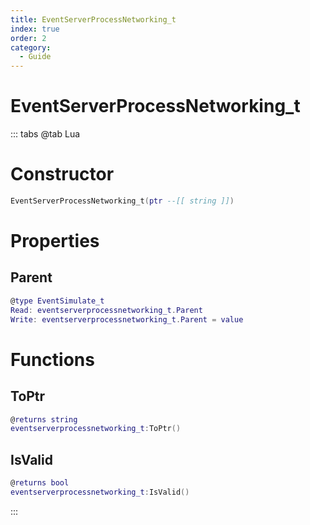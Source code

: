 ```yaml
---
title: EventServerProcessNetworking_t
index: true
order: 2
category:
  - Guide
---
```


# EventServerProcessNetworking_t

::: tabs
@tab Lua
# Constructor
```lua
EventServerProcessNetworking_t(ptr --[[ string ]])
```
# Properties
## Parent 
```lua
@type EventSimulate_t
Read: eventserverprocessnetworking_t.Parent
Write: eventserverprocessnetworking_t.Parent = value
```
# Functions
## ToPtr
```lua
@returns string
eventserverprocessnetworking_t:ToPtr()
```
## IsValid
```lua
@returns bool
eventserverprocessnetworking_t:IsValid()
```

:::